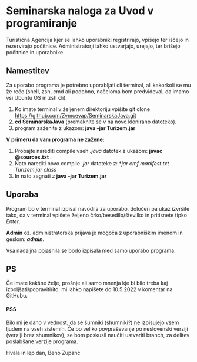 # Seminarska naloga za Uvod v programiranje

Turistična Agencija kjer se lahko uporabniki registrirajo, vpišejo ter iščejo in rezervirajo počitnice.
Administratorji lahko ustvarjajo, urejajo, ter brišejo počitnice in uporabnike.

## Namestitev

Za uporabo programa je potrebno uporabljati cli terminal, ali kakorkoli se mu že reče (shell, zsh, cmd ali podobno, načeloma bom predvideval, 
da imamo vsi Ubuntu OS in zsh cli).

1. Ko imate terminal v željenem direktoriju vpišite git clone https://github.com/Zvmcevap/SeminarskaJava.git
2. **cd SeminarskaJava** (premaknite se v na novo klonirano datoteko).
3. program zaženite z ukazom: **java -jar Turizem.jar**

**V primeru da vam programa ne zažene:**
1. Probajte narediti compile vseh *.java* datotek z ukazom: **javac @sources.txt**
2. Nato narediti novo compile *.jar* datoteke z: **jar cmf manifest.txt Turizem.jar *class**
3. In nato zagnati z **java -jar Turizem.jar**


## Uporaba

Program bo v terminal izpisal navodila za uporabo, določen pa ukaz izvršite tako, 
da v terminal vpišete željeno črko/besedilo/številko in pritisnete tipko *Enter*.

**Admin** oz. administratorska prijava je mogoča z uporabniškim imenom in geslom: ***admin***.

Vsa nadaljna pojasnila se bodo izpisala med samo uporabo programa.

## PS
Če imate kakšne želje, prošnje ali samo mnenja kje bi bilo treba kaj izboljšati/popraviti/itd. mi lahko napišete do 10.5.2022 v komentar na GitHubu.
#### PSS
Bilo mi je dano v vednost, da se šumniki (shumniki?) ne izpisujejo vsem ljudem na vseh sistemih. 
Če bo veliko povpraševanje po neslovenski verziji (verziji brez shumnikov), se bom poskusil 
naučiti ustvariti branch, za delitev poslabšane verzije programa.

Hvala in lep dan,
Beno Zupanc
